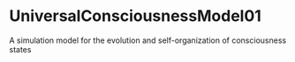 # UniversalConsciousnessModel01
A simulation model for the evolution and self-organization of consciousness states
